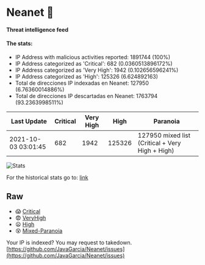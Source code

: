 # Neanet :hocho:
#### Threat intelligence feed
#### The stats:

- IP Address with malicious activities reported: 1891744 (100%)
- IP Address categorized as 'Critical':  682 (0.0360513896172%)
- IP Address categorized as 'Very High':  1942 (0.102656596241%)
- IP Address categorized as 'High':  125326 (6.624892163)
- Total de direcciones IP indexadas en Neanet:  127950 (6.76360014886%)
- Total de direcciones IP descartadas en Neanet:  1763794 (93.2363998511%)

| Last Update | Critical | Very High | High | Paranoia |
| --- | --- | --- | --- | --- |
| 2021-10-03 03:01:45 | 682 | 1942 | 125326 | 127950 mixed list (Critical + Very High + High)|

![Stats](https://docs.google.com/spreadsheets/d/e/2PACX-1vSnaNMIXVabIpDJjufMlzH7poXnshF3mgd8Is1g9ytUEzVsP5my4Trn8f-xkoLLQ38xpL3HtmUexLo6/pubchart?oid=501124687&format=image)

For the historical stats go to: [link](/stats.csv)
## Raw
- :scream: [Critical](https://raw.githubusercontent.com/JavaGarcia/Neanet/master/blacklists/neanet_critical.txt)
- :fearful: [VeryHigh](https://raw.githubusercontent.com/JavaGarcia/Neanet/master/blacklists/neanet_veryHigh.txtt)
- :frowning: [High](https://raw.githubusercontent.com/JavaGarcia/Neanet/master/blacklists/neanet_high.txt)
- :dizzy_face: [Mixed-Paranoia](https://raw.githubusercontent.com/JavaGarcia/Neanet/master/blacklists/neanet_all.txt)


Your IP is indexed? You may request to takedown. [https://github.com/JavaGarcia/Neanet/issues](https://github.com/JavaGarcia/Neanet/issues)








































































































































































































































































































































































































































































































































































































































































































































































































































































































































































































































































































































































































































































































































































































































































































































































































































































































































































































































































































































































































































































































































































































































































































































































































































































































































































































































































































































































































































































































































































































































































































































































































































































































































































































































































































































































































































































































































































































































































































































































































































































































































































































































































































































































































































































































































































































































































































































































































































































































































































































































































































































































































































































































































































































































































































































































































































































































































































































































































































































































































































































































































































































































































































































































































































































































































































































































































































































































































































































































































































































































































































































































































































































































































































































































































































































































































































































































































































































































































































































































































































































































































































































































































































































































































































































































































































































































































































































































































































































































































































































































































































































































































































































































































































































